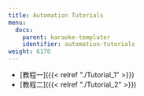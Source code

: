```yaml
---
title: Automation Tutorials
menu:
  docs:
    parent: karaoke-templater
    identifier: automation-tutorials
weight: 6170
---
```

* [教程一]({{< relref "./Tutorial_1" >}})
* [教程二]({{< relref "./Tutorial_2" >}})

